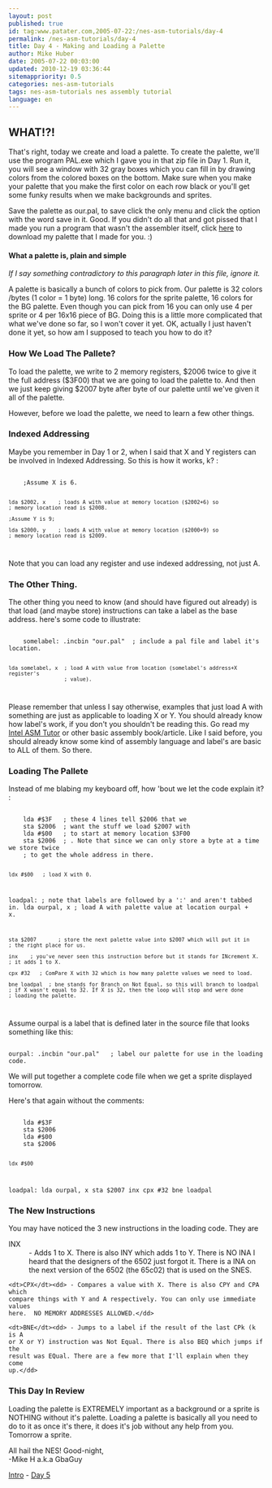 ```yaml
---
layout: post
published: true
id: tag:www.patater.com,2005-07-22:/nes-asm-tutorials/day-4
permalink: /nes-asm-tutorials/day-4
title: Day 4 - Making and Loading a Palette
author: Mike Huber
date: 2005-07-22 00:03:00
updated: 2010-12-19 03:36:44
sitemappriority: 0.5
categories: nes-asm-tutorials
tags: nes-asm-tutorials nes assembly tutorial
language: en
---
```

<h2>WHAT!?!</h2>

<p>That's right, today we create and load a palette. To create the palette,
we'll use the program PAL.exe which I gave you in that zip file in Day 1. Run
it, you will see a window with 32 gray boxes which you can fill in by drawing
colors from the colored boxes on the bottom. Make sure when you make your
palette that you make the first color on each row black or you'll get some
funky results when we make backgrounds and sprites.</p>

<p>Save the palette as our.pal, to save click the only menu and click the
option with the word save in it. Good. If you didn't do all that and got pissed
that I made you run a program that wasn't the assembler itself, click <a
href="/gbaguy/our.pal">here</a> to download my palette that I made for you. :)</p>

<div class="note">
<h4>What a palette is, plain and simple</h4>
<em>If I say something contradictory to this paragraph later in this
file, ignore it.</em>
<p>
A palette is basically a bunch of colors to pick from. Our palette is 32 colors
/bytes (1 color = 1 byte) long. 16 colors for the sprite palette, 16 colors for
the BG palette. Even though you can pick from 16 you can only use 4 per sprite
or 4 per 16x16 piece of BG. Doing this is a little more complicated that what
we've done so far, so I won't cover it yet. OK, actually I just haven't done it
yet, so how am I supposed to teach you how to do it?</p>
</div>

<h3>How We Load The Pallete?</h3>

<p>To load the palette, we write to 2 memory registers, $2006 twice to give it
the full address ($3F00) that we are going to load the palette to. And then we
just keep giving $2007 byte after byte of our palette until we've given it all
of the palette.</p>

<p>However, before we load the palette, we need to learn a few other things.</p>

<h3>Indexed Addressing</h3>

<p>Maybe you remember in Day 1 or 2, when I said that X and Y registers can be
involved in Indexed Addressing. So this is how it works, k? :</p>
<code class="block">
    ;Assume X is 6.

    lda $2002, x    ; loads A with value at memory location ($2002+6) so
    ; memory location read is $2008.

    ;Assume Y is 9;

    lda $2000, y    ; loads A with value at memory location ($2000+9) so
    ; memory location read is $2009.
</code>
<p>
Note that you can load any register and use indexed addressing, not just A.
</p>

<h3>The Other Thing.</h3>

<p>The other thing you need to know (and should have figured out already) is that
load (and maybe store) instructions can take a label as the base address.
here's some code to illustrate:</p>
<code class="block">
    somelabel: .incbin "our.pal"  ; include a pal file and label it's location.

    lda somelabel, x  ; load A with value from location (somelabel's address+X register's
                      ; value).
</code>

<p>Please remember that unless I say otherwise, examples that just load A with
something are just as applicable to loading X or Y. You should already know how
label's work, if you don't you shouldn't be reading this. Go read my <a
href="/gbaguy/x86asm.htm">Intel ASM Tutor</a> or other
basic assembly book/article. Like I said before, you should already know some
kind of assembly language and label's are basic to ALL of them. So there.</p>

<h3>Loading The Pallete</h3>

<p>Instead of me blabing my keyboard off, how 'bout we let the code
explain it? :</p>
<code class="block">
    lda #$3F   ; these 4 lines tell $2006 that we
    sta $2006  ; want the stuff we load $2007 with
    lda #$00   ; to start at memory location $3F00
    sta $2006  ; . Note that since we can only store a byte at a time we store twice
    ; to get the whole address in there.

    ldx #$00   ; load X with 0.
loadpal:   ; note that labels are followed by a ':' and aren't tabbed in.
    lda ourpal, x   ; load A with palette value at location ourpal + x.

    sta $2007       ; store the next palette value into $2007 which will put it in
    ; the right place for us.

    inx    ; you've never seen this instruction before but it stands for INcrement X.
    ; it adds 1 to X.

    cpx #32   ; ComPare X with 32 which is how many palette values we need to load.

    bne loadpal  ; bne stands for Branch on Not Equal, so this will branch to loadpal
    ; if X wasn't equal to 32. If X is 32, then the loop will stop and were done
    ; loading the palette.
</code>


<p>
Assume ourpal is a label that is defined later in the source file that looks something
like this:</p>
<code class="block">
ourpal: .incbin "our.pal"   ; label our palette for use in the loading code.
</code>


<p>We will put together a complete code file when we get a sprite displayed tomorrow.</p>

<p>Here's that again without the comments:</p>
<code class="block">
    lda #$3F
    sta $2006
    lda #$00
    sta $2006

    ldx #$00
loadpal:
    lda ourpal, x
    sta $2007
    inx
    cpx #32
    bne loadpal
</code>


<h3>The New Instructions</h3>

<p>You may have noticed the 3 new instructions in the loading code. They are</p>
<dl>
    <dt>INX</dt><dd> - Adds 1 to X. There is also INY which adds 1 to Y. There
    is NO INA I heard that the designers of the 6502 just forgot it. There is a
    INA on the next version of the 6502 (the 65c02) that is used on the
    SNES.</dd>

    <dt>CPX</dt><dd> - Compares a value with X. There is also CPY and CPA which
    compare things with Y and A respectively. You can only use immediate values
    here.  NO MEMORY ADDRESSES ALLOWED.</dd>

    <dt>BNE</dt><dd> - Jumps to a label if the result of the last CPk (k is A
    or X or Y) instruction was Not Equal. There is also BEQ which jumps if the
    result was EQual. There are a few more that I'll explain when they come
    up.</dd>
</dl>

<h3>This Day In Review</h3>

<p>Loading the palette is EXTREMELY important as a background or a sprite is
NOTHING without it's palette. Loading a palette is basically all you need to do
to it as once it's there, it does it's job without any help from you. Tomorrow
a sprite.</p>

<p>
    All hail the NES! Good-night,<br/>
        -Mike H a.k.a GbaGuy
</p>

<div class="series-navigation">
<a href="/nes-asm-tutorials">Intro</a> - <a href="/nes-asm-tutorials/day-5">Day 5</a>
</div>
